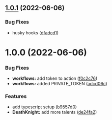 ## [1.0.1](https://github.com/Tjark-Kuehl/dragonflight-talenttrees/compare/v1.0.0...v1.0.1) (2022-06-06)


### Bug Fixes

* husky hooks ([dfadcd1](https://github.com/Tjark-Kuehl/dragonflight-talenttrees/commit/dfadcd1a88069ce8704a77b3b77b59443313184e))

# 1.0.0 (2022-06-06)


### Bug Fixes

* **workflows:** add token to action ([f0c2c76](https://github.com/Tjark-Kuehl/dragonflight-talenttrees/commit/f0c2c763d7c57d639f0c8384b7aaff5dc0434847))
* **workflows:** added PRIVATE_TOKEN ([adcd06c](https://github.com/Tjark-Kuehl/dragonflight-talenttrees/commit/adcd06cab0da44f0619f61a6f564bac24071b66b))


### Features

* add typescript setup ([b9557d0](https://github.com/Tjark-Kuehl/dragonflight-talenttrees/commit/b9557d0caa4e60292dd2bdb7a77741a289ac1c51))
* **DeathKnight:** add more talents ([de24fa2](https://github.com/Tjark-Kuehl/dragonflight-talenttrees/commit/de24fa2c81bbfeb0926900b8fcf7dfb3269f1941))
